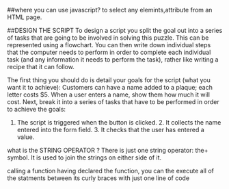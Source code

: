 ##where you can use javascript?
to select any elemints,attribute from an HTML page.

 ##DESIGN THE SCRIPT 
To design a script you split the goal out into a series of tasks that are going to be involved in solving this puzzle. This can be represented using a flowchart. 
You can then write down individual steps that the computer needs to perform in order to complete each individual task (and any information it needs to perform the task), rather like writing a recipe that it can follow. 

The first thing you should do is detail your goals for the script (what you want it to achieve): 
Customers can have a name added to a plaque; each letter costs $5. When a user enters a name, show them how much it will cost. 
Next, break it into a series of tasks that have to be performed in order to achieve the goals: 
1. The script is triggered when the button is clicked. 2. It collects the name entered into the form field. 3. It checks that the user has entered a value. 

 what is the STRING OPERATOR ?
There is just one string operator: the+ symbol. It is used to join the strings on either side of it. 

calling a function
having declared the function, you can the execute all of the statments between its curly braces with just one line of code 